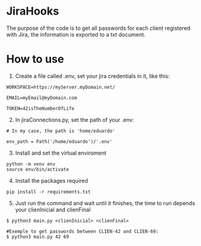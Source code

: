 # JiraHooks

The purpose of the code is to get all passwords for each client registered with Jira, the information is exported to a txt document.

# How to use

1) Create a file called .env, set your jira credentials in it, like this:

```
WORKSPACE=https://myServer.myDomain.net/

EMAIL=myEmail@myDomain.com

TOKEN=42isTheNumberOfLife
```

2) In jiraConnections.py, set the path of your .env:

```
# In my case, the path is 'home/eduardo'

env_path = Path('/home/eduardo')/'.env'
```

3) Install and set the virtual enviroment

```
python -m venv env
source env/bin/activate
```

4) Install the packages required
   
```
pip install -r requirements.txt
```

5) Just run the command and wait until it finishes, the time to run depends your clienInicial and clienFinal

```
$ python3 main.py <clienInicial> <clienFinal>
```
```
#Exemple to get passwords between CLIEN-42 and CLIEN-69:
$ python3 main.py 42 69
```